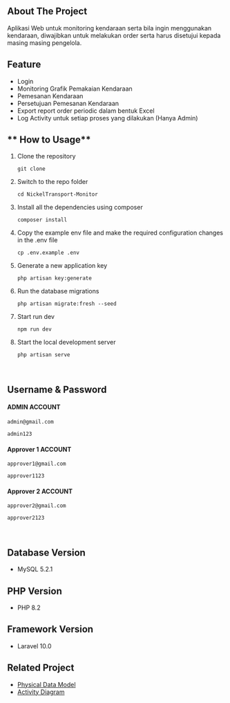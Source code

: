 ## About The Project<a name = "about"></a>

Aplikasi Web untuk monitoring kendaraan serta bila ingin menggunakan kendaraan, diwajibkan untuk melakukan order serta harus disetujui kepada masing masing pengelola.

## **Feature** <a name = "fitur"></a>
* Login
* Monitoring Grafik Pemakaian Kendaraan
* Pemesanan Kendaraan
* Persetujuan Pemesanan Kendaraan
* Export report order periodic dalam bentuk Excel
* Log Activity untuk setiap proses yang dilakukan (Hanya Admin)

## ** How to Usage** <a name="usage"></a>
1. Clone the repository

    ```git clone ```


2. Switch to the repo folder

    ```cd NickelTransport-Monitor```


3. Install all the dependencies using composer

    ```composer install```

4. Copy the example env file and make the required configuration changes in the .env file

    ```cp .env.example .env```

5. Generate a new application key

    ``php artisan key:generate``

6. Run the database migrations

    ```php artisan migrate:fresh --seed```

7. Start run dev
    
    ```npm run dev```

8. Start the local development server

    ```php artisan serve```

<br>

## **Username & Password** <a name = "tampilan"></a>



  #### ADMIN ACCOUNT
  ```admin@gmail.com```

  ```admin123```



  #### Approver 1 ACCOUNT
  ```approver1@gmail.com```

  ```approver1123```



#### Approver 2 ACCOUNT 
```approver2@gmail.com```

```approver2123```

<br>


## Database Version <a name="database-version"></a>

* MySQL 5.2.1

## PHP Version <a name="php-version"></a>

* PHP 8.2

## Framework Version <a name="framework-version"></a>

* Laravel 10.0

## Related Project <a name="related-project"></a>

* [Physical Data Model](public/physical-data-model/pdm.md)
* [Activity Diagram](public/activity-diagram/activity-diagram.md)
